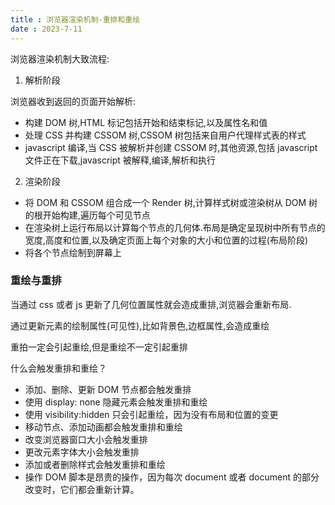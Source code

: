 ```yaml
---
title : 浏览器渲染机制-重排和重绘
date : 2023-7-11
---
```



浏览器渲染机制大致流程:

1. 解析阶段

浏览器收到返回的页面开始解析:

- 构建 DOM 树,HTML 标记包括开始和结束标记,以及属性名和值
- 处理 CSS 并构建 CSSOM 树,CSSOM 树包括来自用户代理样式表的样式
- javascript 编译,当 CSS 被解析并创建 CSSOM 时,其他资源,包括 javascript 文件正在下载,javascript 被解释,编译,解析和执行

2. 渲染阶段

- 将 DOM 和 CSSOM 组合成一个 Render 树,计算样式树或渲染树从 DOM 树的根开始构建,遍历每个可见节点
- 在渲染树上运行布局以计算每个节点的几何体.布局是确定呈现树中所有节点的宽度,高度和位置,以及确定页面上每个对象的大小和位置的过程(布局阶段)
- 将各个节点绘制到屏幕上

### 重绘与重排

当通过 css 或者 js 更新了几何位置属性就会造成重排,浏览器会重新布局.

通过更新元素的绘制属性(可见性),比如背景色,边框属性,会造成重绘

重拍一定会引起重绘,但是重绘不一定引起重排

什么会触发重排和重绘？

- 添加、删除、更新 DOM 节点都会触发重排
- 使用 display: none 隐藏元素会触发重排和重绘
- 使用 visibility:hidden 只会引起重绘，因为没有布局和位置的变更
- 移动节点、添加动画都会触发重排和重绘
- 改变浏览器窗口大小会触发重排
- 更改元素字体大小会触发重排
- 添加或者删除样式会触发重排和重绘
- 操作 DOM 脚本是昂贵的操作，因为每次 document 或者 document 的部分改变时，它们都会重新计算。
